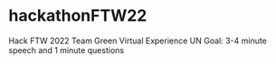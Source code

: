 # hackathonFTW22
Hack FTW 2022 Team Green Virtual Experience
UN Goal:
3-4 minute speech and 1 minute questions
